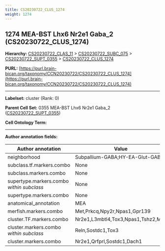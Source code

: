 ```yaml
---
title: CS20230722_CLUS_1274
weight: 1274
---
```

## 1274 MEA-BST Lhx6 Nr2e1 Gaba_2 (CS20230722_CLUS_1274)
<b>Hierarchy: </b>
[CS20230722_CLAS_11](../CS20230722_CLAS_11) >
[CS20230722_SUBC_075](../CS20230722_SUBC_075) >
[CS20230722_SUPT_0355](../CS20230722_SUPT_0355) >
[CS20230722_CLUS_1274](../CS20230722_CLUS_1274)

**PURL:** [https://purl.brain-bican.org/taxonomy/CCN20230722/CS20230722_CLUS_1274](https://purl.brain-bican.org/taxonomy/CCN20230722/CS20230722_CLUS_1274)

---


**Labelset:** cluster (Rank: 0)

**Parent Cell Set:** 0355 MEA-BST Lhx6 Nr2e1 Gaba_2 ([CS20230722_SUPT_0355](../CS20230722_SUPT_0355))



**Cell Ontology Term:** 

[MARKER GENES.]: #


---

[TRANSFERRED ANNOTATIONS.]: #


[AUTHOR ANNOTATION FIELDS.]: #


**Author annotation fields:**

| Author annotation | Value |
|-------------------|-------|
|neighborhood|Subpallium-GABA;HY-EA-Glut-GABA|
|subclass.tf.markers.combo|None|
|subclass.markers.combo|None|
|supertype.markers.combo _within subclass_|None|
|supertype.markers.combo|None|
|anatomical_annotation|MEA|
|merfish.markers.combo|Met,Prkcq,Npy2r,Npas1,Gpr139|
|cluster.TF.markers.combo|Nr2e1,L3mbtl4,Tox3,Npas1,Tshz2,Mkx|
|cluster.markers.combo _within subclass_|Reln,Sostdc1,Tox3|
|cluster.markers.combo|Nr2e1,Qrfprl,Sostdc1,Dach1|
